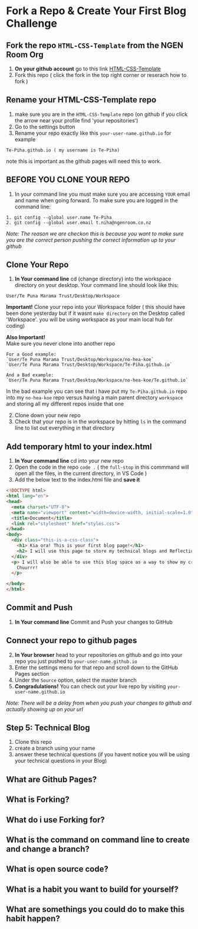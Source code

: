 # Fork a Repo & Create Your First Blog Challenge

## Fork the repo `HTML-CSS-Template` from the NGEN Room Org
1. __On your github account__ go to this link [HTML-CSS-Template](https://github.com/NGEN-Room/HTML-CSS-Template) 
2. Fork this repo ( click the fork in the top right corner or reserach how to fork )

## Rename your HTML-CSS-Template repo
1. make sure you are in the `HTML-CSS-Template` repo (on github if you click the arrow near your profile find 'your repositories')
2. Go to the settings button 
3. Rename your repo exactly like this `your-user-name.github.io` for example
```
Te-Piha.github.io ( my username is Te-Piha)
``` 
note this is important as the github pages will need this to work.

## BEFORE YOU CLONE YOUR REPO
1. In your command line you must make sure you are accessing `YOUR` email and name when going forward. To make sure you are logged in the command line:
```
1. git config --global user.name Te-Piha
2. git config --global user.email t.niha@ngenroom.co.nz
```
_Note: The reason we are checkon this is because you want to make sure you are the correct person pushing the correct information up to your github_

## Clone Your Repo 
1. __In Your command line__ cd (change directory) into the workspace directory on your desktop. Your command line should look like this:
```
User/Te Puna Marama Trust/Desktop/Workspace
```
__Important!__ Clone your repo into your Workspace folder ( this should have been done yesterday but if it wasnt `make directory` on the Desktop called 'Workspace'. you will be using workspace as your main local hub for coding)

__Also Important!__  
Make sure you never clone into another repo
``` 
For a Good example:
`User/Te Puna Marama Trust/Desktop/Workspace/no-hea-koe`     
`User/Te Puna Marama Trust/Desktop/Workspace/Te-Piha.github.io` 

And a Bad example:
`User/Te Puna Marama Trust/Desktop/Workspace/no-hea-koe/Te.github.io` 
``` 
In the bad example you can see that i have put my `Te-Piha.github.io` repo into my `no-hea-koe` repo versus having a main parent directory `workspace` and storing all my different repos inside that one


2. Clone down your new repo
3. Check that your repo is in the workspace by hitting `ls` in the command line to list out everything in that directory


## Add temporary html to your index.html
1. __In Your command line__ cd into your new repo 
2. Open the code in the repo `code .` ( the `full-stop` in this commmand will open all the files, in the current directory, in VS Code )
3. Add the below text to the index.html file and __save it__

```html
<!DOCTYPE html>
<html lang="en">
<head>
  <meta charset="UTF-8">
  <meta name="viewport" content="width=device-width, initial-scale=1.0">
  <title>Document</title>
  <link rel="stylesheet" href="styles.css">
</head>
<body>
  <div class="this-is-a-css-class"> 
    <h1> Kia ora! This is your first blog page!</h1> 
    <h2> I will use this page to store my technical blogs and Reflection blogs </h2>
  </div>
  <p> I will also be able to use this blog space as a way to show my creativity and build my own blog.
    Chuurrr!
  </p>

</body>
</html>
``` 
## Commit and Push 

1. __In Your command line__ Commit and Push your changes to GitHub

## Connect your repo to github pages
2. __In Your browser__ head to your repositories on github and go into your repo you just pushed to `your-user-name.github.io`
3. Enter the settings menu for that repo and scroll down to the GitHub Pages section
4. Under the `Source` option, select the master branch
5. __Congradulations!__ You can check out your live repo by visiting `your-user-name.github.io`


_Note: There will be a delay from when you push your changes to github and actually showing up on your url_

## Step 5: Technical Blog
1. Clone this repo
2. create a branch using your name
3. answer these technical questions (if you havent notice you will be using your technical questions in your Blog)


## What are Github Pages?

## What is Forking?

## What do i use Forking for?

## What is the command on command line to create and change a branch?

## What is open source code?

## What is a habit you want to build for yourself?

## What are somethings you could do to make this habit happen?
